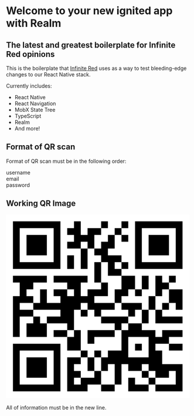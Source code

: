 # Welcome to your new ignited app with Realm

## The latest and greatest boilerplate for Infinite Red opinions

This is the boilerplate that [Infinite Red](https://infinite.red) uses as a way to test bleeding-edge changes to our React Native stack.

Currently includes:

- React Native
- React Navigation
- MobX State Tree
- TypeScript
- Realm
- And more!

## Format of QR scan

Format of QR scan must be in the following order:

username  
email  
password  

## Working QR Image

![alt|250](readme-res/success_qrcode.png)

All of information must be in the new line.
